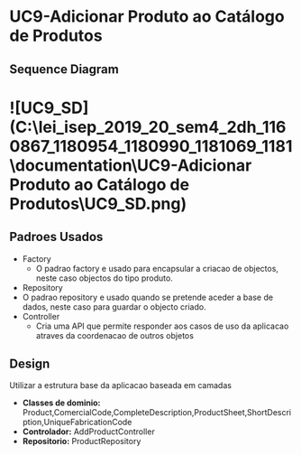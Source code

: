 # UC9-Adicionar Produto ao Catálogo de Produtos

## Sequence Diagram

# ![UC9_SD](C:\lei_isep_2019_20_sem4_2dh_1160867_1180954_1180990_1181069_1181\documentation\UC9-Adicionar Produto ao Catálogo de Produtos\UC9_SD.png)

## Padroes Usados

- Factory 
  - O padrao factory e usado para encapsular a criacao de objectos, neste caso objectos do tipo produto.
-  Repository
  - O padrao repository e usado quando se pretende aceder a base de dados, neste caso para guardar o objecto criado.
- Controller
  - Cria uma API que permite responder aos casos de uso da aplicacao atraves da coordenacao de outros objetos

## Design

Utilizar a estrutura base da aplicacao baseada em camadas

- **Classes de dominio:**  Product,ComercialCode,CompleteDescription,ProductSheet,ShortDescription,UniqueFabricationCode
- **Controlador:** AddProductController
- **Repositorio:** ProductRepository